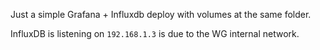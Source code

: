 Just a simple Grafana + Influxdb deploy with volumes at the same folder.

InfluxDB is listening on `192.168.1.3` is due to the WG internal network.
